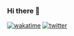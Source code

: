 ### Hi there 👋
[![wakatime](https://wakatime.com/badge/user/a692cdbe-4637-467a-bda9-c362415de8cc.svg)](https://wakatime.com/@a692cdbe-4637-467a-bda9-c362415de8cc)
[![twitter](https://img.shields.io/twitter/follow/fadh3lah?label=followers&logo=twitter&color=%23007ec6&style=plastic)](https://twitter.com/fadh3lah)

